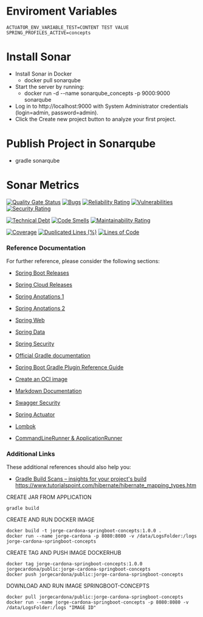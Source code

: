 # Enviroment Variables
```
ACTUATOR_ENV_VARIABLE_TEST=CONTENT TEST VALUE
SPRING_PROFILES_ACTIVE=concepts
```

# Install Sonar
- Install Sonar in Docker
  * docker pull sonarqube
- Start the server by running:
  * docker run -d --name sonarqube_concepts -p 9000:9000 sonarqube
- Log in to http://localhost:9000 with System Administrator credentials (login=admin, password=admin).
- Click the Create new project button to analyze your first project.

# Publish Project in Sonarqube
- gradle sonarqube

# Sonar Metrics

[![Quality Gate Status](http://localhost:9000/api/project_badges/measure?project=org.sonarqube%3Ajava-gradle-simple&metric=alert_status)](http://localhost:9000/dashboard?id=org.sonarqube%3Ajava-gradle-simple)
[![Bugs](http://localhost:9000/api/project_badges/measure?project=org.sonarqube%3Ajava-gradle-simple&metric=bugs)](http://localhost:9000/dashboard?id=org.sonarqube%3Ajava-gradle-simple)
[![Reliability Rating](http://localhost:9000/api/project_badges/measure?project=org.sonarqube%3Ajava-gradle-simple&metric=reliability_rating)](http://localhost:9000/dashboard?id=org.sonarqube%3Ajava-gradle-simple)
[![Vulnerabilities](http://localhost:9000/api/project_badges/measure?project=org.sonarqube%3Ajava-gradle-simple&metric=vulnerabilities)](http://localhost:9000/dashboard?id=org.sonarqube%3Ajava-gradle-simple)
[![Security Rating](http://localhost:9000/api/project_badges/measure?project=org.sonarqube%3Ajava-gradle-simple&metric=security_rating)](http://localhost:9000/dashboard?id=org.sonarqube%3Ajava-gradle-simple)


[![Technical Debt](http://localhost:9000/api/project_badges/measure?project=org.sonarqube%3Ajava-gradle-simple&metric=sqale_index)](http://localhost:9000/dashboard?id=org.sonarqube%3Ajava-gradle-simple)
[![Code Smells](http://localhost:9000/api/project_badges/measure?project=org.sonarqube%3Ajava-gradle-simple&metric=code_smells)](http://localhost:9000/dashboard?id=org.sonarqube%3Ajava-gradle-simple)
[![Maintainability Rating](http://localhost:9000/api/project_badges/measure?project=org.sonarqube%3Ajava-gradle-simple&metric=sqale_rating)](http://localhost:9000/dashboard?id=org.sonarqube%3Ajava-gradle-simple)

[![Coverage](http://localhost:9000/api/project_badges/measure?project=org.sonarqube%3Ajava-gradle-simple&metric=coverage)](http://localhost:9000/dashboard?id=org.sonarqube%3Ajava-gradle-simple)
[![Duplicated Lines (%)](http://localhost:9000/api/project_badges/measure?project=org.sonarqube%3Ajava-gradle-simple&metric=duplicated_lines_density)](http://localhost:9000/dashboard?id=org.sonarqube%3Ajava-gradle-simple)
[![Lines of Code](http://localhost:9000/api/project_badges/measure?project=org.sonarqube%3Ajava-gradle-simple&metric=ncloc)](http://localhost:9000/dashboard?id=org.sonarqube%3Ajava-gradle-simple)

### Reference Documentation
For further reference, please consider the following sections:

* [Spring Boot Releases](https://mvnrepository.com/artifact/org.springframework.boot/spring-boot)
* [Spring Cloud Releases](https://mvnrepository.com/artifact/org.springframework.cloud/spring-cloud-dependencies)
* [Spring Anotations 1](https://springframework.guru/spring-framework-annotations/)
* [Spring Anotations 2](https://www.baeldung.com/spring-core-annotations)
* [Spring Web](https://docs.spring.io/spring-boot/docs/2.4.5/reference/htmlsingle/#boot-features-developing-web-applications)
* [Spring Data](https://spring.io/projects/spring-data)
* [Spring Security](https://spring.io/projects/spring-security#learn)

* [Official Gradle documentation](https://docs.gradle.org)
* [Spring Boot Gradle Plugin Reference Guide](https://docs.spring.io/spring-boot/docs/2.3.10.RELEASE/gradle-plugin/reference/html/)
* [Create an OCI image](https://docs.spring.io/spring-boot/docs/2.3.10.RELEASE/gradle-plugin/reference/html/#build-image)

* [Markdown Documentation](https://www.markdownguide.org/basic-syntax/)
* [Swagger Security](https://swagger.io/docs/specification/authentication/)
* [Spring Actuator](https://docs.spring.io/spring-boot/docs/current/reference/htmlsingle/#actuator)
* [Lombok](https://projectlombok.org/features/all)
* [CommandLineRunner & ApplicationRunner](https://www.javacodegeeks.com/2019/09/spring-boot-commandlinerunner-and-applicationrunner.html)

### Additional Links
These additional references should also help you:

* [Gradle Build Scans – insights for your project's build](https://scans.gradle.com#gradle)
  <br>
  https://www.tutorialspoint.com/hibernate/hibernate_mapping_types.htm

CREATE JAR FROM APPLICATION
```
gradle build
```

CREATE AND RUN DOCKER IMAGE
```
docker build -t jorge-cardona-springboot-concepts:1.0.0 .
docker run --name jorge-cardona -p 8080:8080 -v /data/LogsFolder:/logs jorge-cardona-springboot-concepts
```

CREATE TAG AND PUSH IMAGE DOCKERHUB
```
docker tag jorge-cardona-springboot-concepts:1.0.0 jorgecardona/public:jorge-cardona-springboot-concepts
docker push jorgecardona/public:jorge-cardona-springboot-concepts
```

DOWNLOAD AND RUN IMAGE SPRINGBOOT-CONCEPTS
```
docker pull jorgecardona/public:jorge-cardona-springboot-concepts
docker run --name jorge-cardona-springboot-concepts -p 8080:8080 -v /data/LogsFolder:/logs "IMAGE ID"
```
